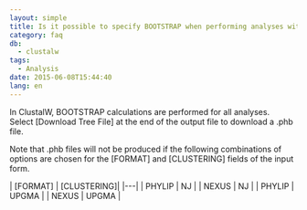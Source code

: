 ```yaml
---
layout: simple
title: Is it possible to specify BOOTSTRAP when performing analyses with ClustalW?
category: faq
db:
  - clustalw
tags: 
  - Analysis
date: 2015-06-08T15:44:40
lang: en
---
```


In ClustalW, BOOTSTRAP calculations are performed for all analyses.    
Select [Download Tree File] at the end of the output file to download a .phb file.

Note that .phb files will not be produced if the following combinations of options are chosen for the [FORMAT] and [CLUSTERING] fields of the input form.

| [FORMAT] | [CLUSTERING]|
|---|
| PHYLIP | NJ |
| NEXUS | NJ |
| PHYLIP | UPGMA |
| NEXUS | UPGMA |